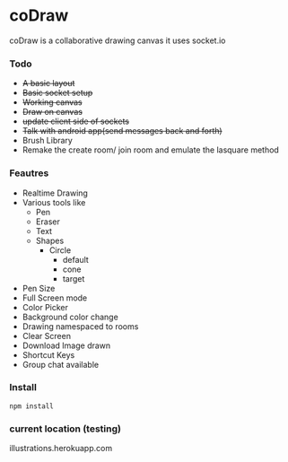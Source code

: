 # coDraw

coDraw is a collaborative drawing canvas
it uses socket.io

### Todo
 - ~~A basic layout~~
 - ~~Basic socket setup~~
 - ~~Working canvas~~
 - ~~Draw on canvas~~ 
 - ~~update client side of sockets~~
 - ~~Talk with android app(send messages back and forth)~~
 - Brush Library
 - Remake the create room/ join room and emulate the lasquare method
### Feautres
 - Realtime Drawing
 - Various tools like
    - Pen
    - Eraser
    - Text
    - Shapes
        - Circle
            - default
            - cone
            - target
 - Pen Size
 - Full Screen mode
 - Color Picker
 - Background color change
 - Drawing namespaced to rooms
 - Clear Screen
 - Download Image drawn
 - Shortcut Keys
 - Group chat available

### Install

 `npm install` 

### current location (testing)

illustrations.herokuapp.com
